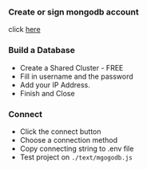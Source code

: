 
### Create or sign mongodb account
click [here](https://account.mongodb.com/account/login)

### Build a Database
- Create a Shared Cluster - FREE
- Fill in username and the password
- Add your IP Address.
- Finish and Close

### Connect
- Click the connect button
- Choose a connection method
- Copy connecting string to .env file
- Test project on `./text/mgogodb.js`